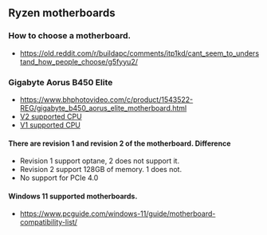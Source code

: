 ## Ryzen motherboards
 
### How to choose a motherboard.
* https://old.reddit.com/r/buildapc/comments/itp1kd/cant_seem_to_understand_how_people_choose/g5fyyu2/

### Gigabyte Aorus B450 Elite

* https://www.bhphotovideo.com/c/product/1543522-REG/gigabyte_b450_aorus_elite_motherboard.html
* [V2 supported CPU](https://www.gigabyte.com/Motherboard/B450-AORUS-Elite-V2-rev-1x/support#support-cpu) 
* [V1 supported CPU](https://www.gigabyte.com/Motherboard/B450-AORUS-ELITE-rev-1x/support#support-cpu)

#### There are revision 1 and revision 2 of the motherboard.  Difference
* Revision 1 support optane, 2 does not support it.  
* Revision 2 support 128GB of memory. 1 does not.
* No support for PCIe 4.0


#### Windows 11 supported motherboards.
* https://www.pcguide.com/windows-11/guide/motherboard-compatibility-list/
